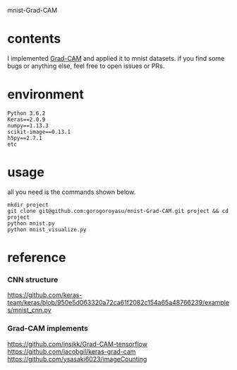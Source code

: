 mnist-Grad-CAM

# contents

I implemented [Grad-CAM](https://arxiv.org/abs/1610.02391) and applied it to mnist datasets.
if you find some bugs or anything else, feel free to open issues or PRs.

# environment

```
Python 3.6.2
Keras==2.0.9
numpy==1.13.3
scikit-image==0.13.1
h5py==2.7.1
etc
```

# usage

all you need is the commands shown below.
```
mkdir project
git clone git@github.com:gorogoroyasu/mnist-Grad-CAM.git project && cd project
python mnist.py
python mnist_visualize.py
```

# reference

### CNN structure
https://github.com/keras-team/keras/blob/950e5d063320a72ca61f2082c154a65a48766239/examples/mnist_cnn.py

### Grad-CAM implements
https://github.com/insikk/Grad-CAM-tensorflow
https://github.com/jacobgil/keras-grad-cam
https://github.com/ysasaki6023/imageCounting
